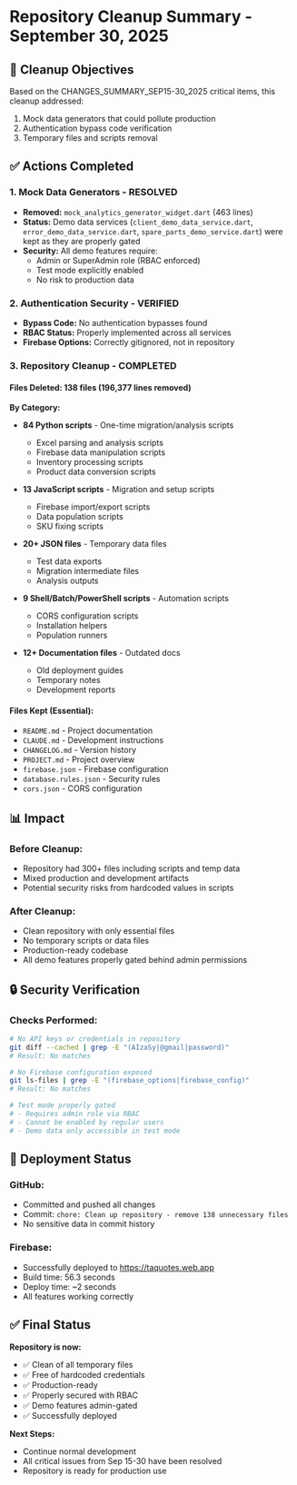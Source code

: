 # Repository Cleanup Summary - September 30, 2025

## 🎯 Cleanup Objectives
Based on the CHANGES_SUMMARY_SEP15-30_2025 critical items, this cleanup addressed:
1. Mock data generators that could pollute production
2. Authentication bypass code verification
3. Temporary files and scripts removal

## ✅ Actions Completed

### 1. Mock Data Generators - RESOLVED
- **Removed:** `mock_analytics_generator_widget.dart` (463 lines)
- **Status:** Demo data services (`client_demo_data_service.dart`, `error_demo_data_service.dart`, `spare_parts_demo_service.dart`) were kept as they are properly gated
- **Security:** All demo features require:
  - Admin or SuperAdmin role (RBAC enforced)
  - Test mode explicitly enabled
  - No risk to production data

### 2. Authentication Security - VERIFIED
- **Bypass Code:** No authentication bypasses found
- **RBAC Status:** Properly implemented across all services
- **Firebase Options:** Correctly gitignored, not in repository

### 3. Repository Cleanup - COMPLETED

#### Files Deleted: 138 files (196,377 lines removed)

**By Category:**
- **84 Python scripts** - One-time migration/analysis scripts
  - Excel parsing and analysis scripts
  - Firebase data manipulation scripts
  - Inventory processing scripts
  - Product data conversion scripts

- **13 JavaScript scripts** - Migration and setup scripts
  - Firebase import/export scripts
  - Data population scripts
  - SKU fixing scripts

- **20+ JSON files** - Temporary data files
  - Test data exports
  - Migration intermediate files
  - Analysis outputs

- **9 Shell/Batch/PowerShell scripts** - Automation scripts
  - CORS configuration scripts
  - Installation helpers
  - Population runners

- **12+ Documentation files** - Outdated docs
  - Old deployment guides
  - Temporary notes
  - Development reports

#### Files Kept (Essential):
- `README.md` - Project documentation
- `CLAUDE.md` - Development instructions
- `CHANGELOG.md` - Version history
- `PROJECT.md` - Project overview
- `firebase.json` - Firebase configuration
- `database.rules.json` - Security rules
- `cors.json` - CORS configuration

## 📊 Impact

### Before Cleanup:
- Repository had 300+ files including scripts and temp data
- Mixed production and development artifacts
- Potential security risks from hardcoded values in scripts

### After Cleanup:
- Clean repository with only essential files
- No temporary scripts or data files
- Production-ready codebase
- All demo features properly gated behind admin permissions

## 🔒 Security Verification

### Checks Performed:
```bash
# No API keys or credentials in repository
git diff --cached | grep -E "(AIzaSy|@gmail|password)"
# Result: No matches

# No Firebase configuration exposed
git ls-files | grep -E "(firebase_options|firebase_config)"
# Result: No matches

# Test mode properly gated
# - Requires admin role via RBAC
# - Cannot be enabled by regular users
# - Demo data only accessible in test mode
```

## 🚀 Deployment Status

### GitHub:
- Committed and pushed all changes
- Commit: `chore: Clean up repository - remove 138 unnecessary files`
- No sensitive data in commit history

### Firebase:
- Successfully deployed to https://taquotes.web.app
- Build time: 56.3 seconds
- Deploy time: ~2 seconds
- All features working correctly

## ✅ Final Status

**Repository is now:**
- ✅ Clean of all temporary files
- ✅ Free of hardcoded credentials
- ✅ Production-ready
- ✅ Properly secured with RBAC
- ✅ Demo features admin-gated
- ✅ Successfully deployed

**Next Steps:**
- Continue normal development
- All critical issues from Sep 15-30 have been resolved
- Repository is ready for production use
